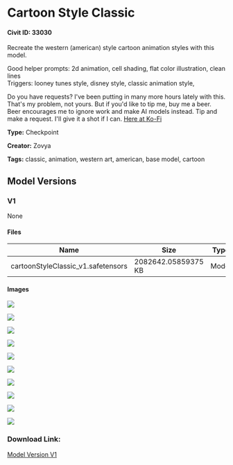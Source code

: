 # Cartoon Style Classic

#### Civit ID: 33030

<p>Recreate the western (american) style cartoon animation styles with this model.</p><p>Good helper prompts: 2d animation, cell shading, flat color illustration, clean lines<br />Triggers: looney tunes style, disney style, classic animation style,</p><p></p><p>Do you have requests? I've been putting in many more hours lately with this. That's my problem, not yours. But if you'd like to tip me, buy me a beer. Beer encourages me to ignore work and make AI models instead. Tip and make a request. I'll give it a shot if I can. <a target="_blank" rel="ugc" href="https://ko-fi.com/zovya">Here at Ko-Fi</a></p>

**Type:** Checkpoint

**Creator:** Zovya

**Tags:** classic, animation, western art, american, base model, cartoon

## Model Versions

### V1

None

#### Files

| Name | Size | Type | Format | Download Url | AutoV1 | AutoV2 | SHA256 | CRC32 | BLAKE3 |
| --- | --- | --- | --- | --- | --- | --- | --- | --- | --- |
| cartoonStyleClassic_v1.safetensors | 2082642.05859375 KB | Model | SafeTensor | https://civitai.com/api/download/models/39386 | 72922615 | F5A0C6E357 | F5A0C6E357D9459865DC9DE70568E9C99BCB998051539AA604B8883F99882E2A | 34DE7209 | 15C0763205C120287F0173C3A49B89B1DC0FB735B93C05A2F3E626D8849C9456 |

#### Images

<p><img src="https://image.civitai.com/xG1nkqKTMzGDvpLrqFT7WA/3279d6cd-c213-4109-17f6-2fabd26f3100/width=450/436244.jpeg" /></p>

<p><img src="https://image.civitai.com/xG1nkqKTMzGDvpLrqFT7WA/7255c0fc-e2e2-408f-c98d-132623237100/width=450/436243.jpeg" /></p>

<p><img src="https://image.civitai.com/xG1nkqKTMzGDvpLrqFT7WA/7feb5e86-1bf0-4ca2-7762-7841529eb500/width=450/436248.jpeg" /></p>

<p><img src="https://image.civitai.com/xG1nkqKTMzGDvpLrqFT7WA/74adad21-2138-4b18-d5c3-95fbefa4af00/width=450/436245.jpeg" /></p>

<p><img src="https://image.civitai.com/xG1nkqKTMzGDvpLrqFT7WA/8fa929be-0ee6-4589-aa44-23996a79c300/width=450/436249.jpeg" /></p>

<p><img src="https://image.civitai.com/xG1nkqKTMzGDvpLrqFT7WA/1c1dd3d4-2963-46f9-4712-9aeb43654200/width=450/436246.jpeg" /></p>

<p><img src="https://image.civitai.com/xG1nkqKTMzGDvpLrqFT7WA/5e131d09-1d01-48f1-6a7c-9cc7ed1d1e00/width=450/436241.jpeg" /></p>

<p><img src="https://image.civitai.com/xG1nkqKTMzGDvpLrqFT7WA/aedfe5ca-3d48-4a3e-0faf-e85bdf61cd00/width=450/436240.jpeg" /></p>

<p><img src="https://image.civitai.com/xG1nkqKTMzGDvpLrqFT7WA/0f275152-5b81-41fe-a888-6aae6ae80600/width=450/436242.jpeg" /></p>

<p><img src="https://image.civitai.com/xG1nkqKTMzGDvpLrqFT7WA/05f153ae-7bb1-4065-6794-babdd3a9c100/width=450/436247.jpeg" /></p>

### Download Link:

[Model Version V1](https://civitai.com/api/download/models/39386)

